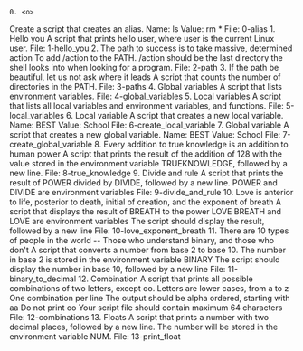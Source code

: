 	0. <o>
Create a script that creates an alias.
Name: ls
Value: rm *
File: 0-alias
	1. Hello you
A script that prints hello user, where user is the current Linux user.
File: 1-hello_you
	2. The path to success is to take massive, determined action
To add /action to the PATH. /action should be the last directory the shell looks into when looking for a program.
File: 2-path
	3. If the path be beautiful, let us not ask where it leads
A script that counts the number of directories in the PATH.
File: 3-paths
	4. Global variables
A script that lists environment variables.
File: 4-global_variables
	5. Local variables
A script that lists all local variables and environment variables, and functions. 
File: 5-local_variables
	6. Local variable
A script that creates a new local variable.
Name: BEST
Value: School 
File: 6-create_local_variable
	7. Global variable
A script that creates a new global variable.
Name: BEST
Value: School
File: 7-create_global_variable
	8. Every addition to true knowledge is an addition to human power
A script that prints the result of the addition of 128 with the value stored in the environment variable TRUEKNOWLEDGE, followed by a new line.
File: 8-true_knowledge
	9. Divide and rule
A script that prints the result of POWER divided by DIVIDE, followed by a new line.
POWER and DIVIDE are environment variables
File: 9-divide_and_rule
	10. Love is anterior to life, posterior to death, initial of creation, and the exponent of breath
A script that displays the result of BREATH to the power LOVE
BREATH and LOVE are environment variables
The script should display the result, followed by a new line
File: 10-love_exponent_breath
	11. There are 10 types of people in the world -- Those who understand binary, and those who don't
A script that converts a number from base 2 to base 10.
The number in base 2 is stored in the environment variable BINARY
The script should display the number in base 10, followed by a new line
File: 11-binary_to_decimal
	12. Combination
A script that prints all possible combinations of two letters, except oo.
Letters are lower cases, from a to z
One combination per line
The output should be alpha ordered, starting with aa 
Do not print oo
Your script file should contain maximum 64 characters
File: 12-combinations
	13. Floats
A script that prints a number with two decimal places, followed by a new line.
The number will be stored in the environment variable NUM.
File: 13-print_float

